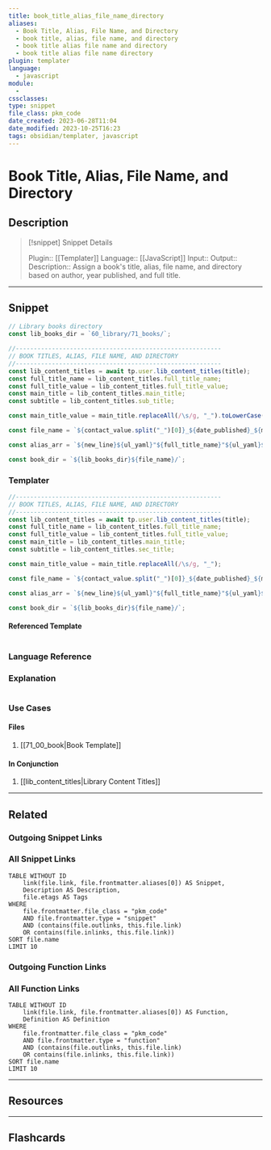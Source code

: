```yaml
---
title: book_title_alias_file_name_directory
aliases:
  - Book Title, Alias, File Name, and Directory
  - book title, alias, file name, and directory
  - book title alias file name and directory
  - book title alias file name directory
plugin: templater
language:
  - javascript
module:
  -
cssclasses:
type: snippet
file_class: pkm_code
date_created: 2023-06-28T11:04
date_modified: 2023-10-25T16:23
tags: obsidian/templater, javascript
---
```

# Book Title, Alias, File Name, and Directory

## Description

> [!snippet] Snippet Details
>
> Plugin:: [[Templater]]
> Language:: [[JavaScript]]
> Input::
> Output::
> Description:: Assign a book's title, alias, file name, and directory based on author, year published, and full title.

---

## Snippet

<!-- Add the full code including explanatory comments  -->

```javascript
// Library books directory
const lib_books_dir = `60_library/71_books/`;

//---------------------------------------------------------
// BOOK TITLES, ALIAS, FILE NAME, AND DIRECTORY
//---------------------------------------------------------
const lib_content_titles = await tp.user.lib_content_titles(title);
const full_title_name = lib_content_titles.full_title_name;
const full_title_value = lib_content_titles.full_title_value;
const main_title = lib_content_titles.main_title;
const subtitle = lib_content_titles.sub_title;

const main_title_value = main_title.replaceAll(/\s/g, "_").toLowerCase();

const file_name = `${contact_value.split("_")[0]}_${date_published}_${main_title.replaceAll(/\s/g, "_").toLowerCase()}`;

const alias_arr = `${new_line}${ul_yaml}"${full_title_name}"${ul_yaml}${full_title_value}${new_line}${ul_yaml}${main_title_value}${ul_yaml}${file_name}`;

const book_dir = `${lib_books_dir}${file_name}/`;
```

### Templater

<!-- Add the full code as it appears in the template  -->
<!-- Exclude explanatory comments  -->

```javascript
//---------------------------------------------------------
// BOOK TITLES, ALIAS, FILE NAME, AND DIRECTORY
//---------------------------------------------------------
const lib_content_titles = await tp.user.lib_content_titles(title);
const full_title_name = lib_content_titles.full_title_name;
const full_title_value = lib_content_titles.full_title_value;
const main_title = lib_content_titles.main_title;
const subtitle = lib_content_titles.sec_title;

const main_title_value = main_title.replaceAll(/\s/g, "_");

const file_name = `${contact_value.split("_")[0]}_${date_published}_${main_title.replaceAll(/\s/g, "_").toLowerCase()}`;

const alias_arr = `${new_line}${ul_yaml}"${full_title_name}"${ul_yaml}${full_title_value}${new_line}${ul_yaml}${main_title_value}${ul_yaml}${file_name}`;

const book_dir = `${lib_books_dir}${file_name}/`;
```

#### Referenced Template

<!-- If applicable, add the referenced template  -->

```javascript

```

### Language Reference

<!-- Recreate the code with links to files  -->

### Explanation

```javascript

```

### Use Cases

#### Files

<!-- Files containing the snippet  -->

1. [[71_00_book|Book Template]]

#### In Conjunction

<!-- Snippets used together with this snippet  -->

1. [[lib_content_titles|Library Content Titles]]

---

## Related

### Outgoing Snippet Links

<!-- Link related snippet here -->

### All Snippet Links

<!-- Query limit 10  -->

```dataview
TABLE WITHOUT ID
	link(file.link, file.frontmatter.aliases[0]) AS Snippet,
	Description AS Description,
	file.etags AS Tags
WHERE
	file.frontmatter.file_class = "pkm_code"
	AND file.frontmatter.type = "snippet"
	AND (contains(file.outlinks, this.file.link)
	OR contains(file.inlinks, this.file.link))
SORT file.name
LIMIT 10
```

### Outgoing Function Links

<!-- Link related functions here -->

### All Function Links

<!-- Query limit 10  -->

```dataview
TABLE WITHOUT ID
	link(file.link, file.frontmatter.aliases[0]) AS Function,
	Definition AS Definition
WHERE
	file.frontmatter.file_class = "pkm_code"
	AND file.frontmatter.type = "function"
	AND (contains(file.outlinks, this.file.link)
	OR contains(file.inlinks, this.file.link))
SORT file.name
LIMIT 10
```

---

## Resources

---

## Flashcards
